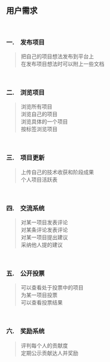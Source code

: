 ## 用户需求 ##
<br/>

### 一.　发布项目 ###
> 把自己的项目想法发布到平台上  
> 在发布项目想法时可以附上一些文档  
<br/>

### 二.　浏览项目 ###
> 浏览所有项目  
> 浏览自己的项目  
> 浏览具体的一个项目  
> 按标签浏览项目  
<br/>

### 三.　项目更新 ###
> 上传自己的技术收获和阶段成果  
> 个人项目活跃表  
<br/>

### 四.　交流系统 ###
> 对某一项目发表评论  
> 对某条评论发表评论  
> 对某一项目提出建议  
> 采纳他人提的建议  
<br/>

### 五.　公开投票 ###
> 可以查看处于投票中的项目  
> 为某一项目投票  
> 可以查看投票结果  
<br/>

### 六.　奖励系统 ###
> 评判每个人的贡献度  
> 定期公示贡献达人并奖励  
<br/>
